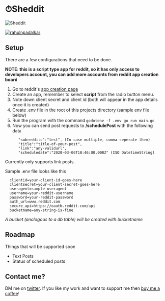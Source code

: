 # ⏱Sheddit

![Sheddit](https://i.imgur.com/ZZbe5cW.png)

[![rahulnpadalkar](https://circleci.com/gh/rahulnpadalkar/Sheddit.svg?style=shield)](<LINK>)
## Setup

There are a few configurations that need to be done.

 **NOTE: this is a script type app for reddit, so it has only access to developers account, you can add more accounts from reddit app creation board**
 
1. Go to reddit's [app creation page](https://ssl.reddit.com/prefs/apps)
2. Create an app, remember to select **script** from the radio button menu.
3. Note down client secret and client id (both will appear in the app details once it is created)
4. Create .env file in the root of this projects directory (sample env file below)
5. Run the program with the command `godotenv -f .env go run main.go`
6. Now you can send post requests to **/schedulePost** with the following data
```
      "subreddits":"test", (In case multiple, comma seperate them)
      "title":"title-of-your-post",
      "link":"any-validurl",
      "scheduledate":"2020-03-06T10:46:00.000Z" (ISO DatetimeString)
```
Currently only supports link posts.

Sample .env file looks like this

```
  clientid=your-client-id-goes-here
  clientsecret=your-client-secret-goes-here
  useragent=sample-useragent
  username=your-reddit-username
  password=your-reddit-password
  auth_url=www.reddit.com
  secure_api=https://oauth.reddit.com/api
  bucketname=any-string-is-fine
```
*A bucket (analogous to a db table) will be created with bucketname*

## Roadmap

Things that will be supported soon

* Text Posts
* Status of scheduled posts

## Contact me?

DM me on [twitter](https://twitter.com/rahulnpadalkar). If you like my work and want to support me then [buy me a coffee](https://www.buymeacoffee.com/1UyiBMG)!
